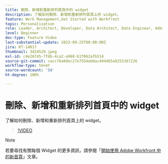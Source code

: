 ```yaml
---
title: 刪除、新增和重新排列首頁中的 widget
description: 了解如何刪除、新增和重新排列首頁上的 widget。
feature: Work Management,Get Started with Workfront
topic: Personalization
role: Leader, Architect, Developer, Data Architect, Data Engineer, Admin, User
level: Beginner
doc-type: Feature Video
last-substantial-update: 2023-09-25T00:00:00Z
jira: KT-14017
thumbnail: 3424529.jpeg
exl-id: c4e26745-7fdb-4ca2-a968-b1f062afb514
source-git-commit: cacc76a0dec27e7554eb0ac494d65a9255367226
workflow-type: tm+mt
source-wordcount: '58'
ht-degree: 100%

---
```


# 刪除、新增和重新排列首頁中的 widget

了解如何刪除、新增和重新排列首頁上的 widget。

>[!VIDEO](https://video.tv.adobe.com/v/3424529/?quality=12&learn=on)


>[!NOTE]
>
> 若要尋找有關每個 Widget 的更多資訊，請參閱「[開始使用 Adob&#x200B;&#x200B;e Workfront 中的新首頁](https://experienceleague.adobe.com/docs/workfront/using/basics/home/new-home/get-started-with-new-home.html?lang=zh-Hant)」文章。

